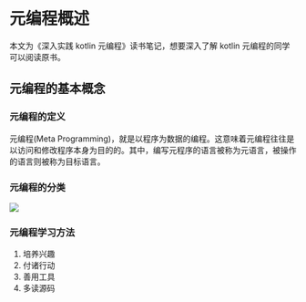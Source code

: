 # 元编程概述
本文为《深入实践 kotlin 元编程》读书笔记，想要深入了解 kotlin 元编程的同学可以阅读原书。

## 元编程的基本概念
### 元编程的定义
元编程(Meta Programming)，就是以程序为数据的编程。这意味着元编程往往是以访问和修改程序本身为目的的。其中，编写元程序的语言被称为元语言，被操作的语言则被称为目标语言。

### 元编程的分类
![](https://raw.gitmirror.com/RicardoJiang/resource/main/2024/march/p14.jpg)

### 元编程学习方法
1. 培养兴趣
2. 付诸行动
3. 善用工具
4. 多读源码